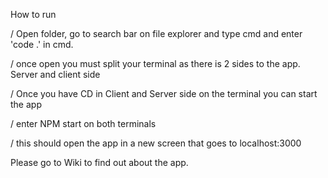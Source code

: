How to run

  / Open folder, go to search bar on file explorer and type cmd and enter 'code .' in cmd.
  
  / once open you must split your terminal as there is 2 sides to the app. Server and client side
  
  / Once you have CD in Client and Server side on the terminal you can start the app
  
  / enter NPM start on both terminals
  
  / this should open the app in a new screen that goes to localhost:3000
  
  Please go to Wiki to find out about the app.
  
